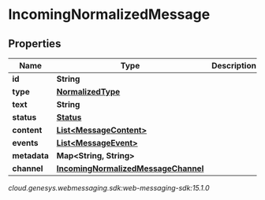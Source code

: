 # IncomingNormalizedMessage


## Properties

| Name | Type | Description | Notes |
| ------------ | ------------- | ------------- | ------------- |
| **id** | **String** |  |  [optional] |
| **type** | [**NormalizedType**](NormalizedType) |  |  |
| **text** | **String** |  |  [optional] |
| **status** | [**Status**](Status) |  |  [optional] |
| **content** | [**List&lt;MessageContent&gt;**](MessageContent) |  |  [optional] |
| **events** | [**List&lt;MessageEvent&gt;**](MessageEvent) |  |  [optional] |
| **metadata** | **Map&lt;String, String&gt;** |  |  [optional] |
| **channel** | [**IncomingNormalizedMessageChannel**](IncomingNormalizedMessage_channel) |  |  [optional] |




_cloud.genesys.webmessaging.sdk:web-messaging-sdk:15.1.0_
